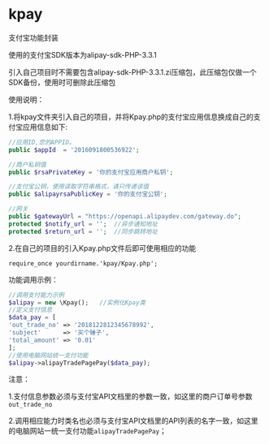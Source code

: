 # kpay
支付宝功能封装

使用的支付宝SDK版本为alipay-sdk-PHP-3.3.1

引入自己项目时不需要包含alipay-sdk-PHP-3.3.1.zi压缩包，此压缩包仅做一个SDK备份，使用时可删除此压缩包

使用说明：

1.将kpay文件夹引入自己的项目，并将Kpay.php的支付宝应用信息换成自己的支付宝应用信息如下:

```php
//应用ID,您的APPID。
public $appId  = '2016091800536922';

//商户私钥值
public $rsaPrivateKey = '你的支付宝应用商户私钥';

//支付宝公钥，使用读取字符串格式，请只传递该值
public $alipayrsaPublicKey = '你的支付宝公钥';

//网关
public $gatewayUrl = "https://openapi.alipaydev.com/gateway.do";
protected $notify_url = '';  //异步通知地址
protected $return_url = '';  //同步跳转地址
```

2.在自己的项目的引入Kpay.php文件后即可使用相应的功能

`require_once yourdirname.'kpay/Kpay.php';`

功能调用示例：

```php
//调用支付能力示例
$alipay = new \Kpay();   //实例化Kpay类
//定义支付信息
$data_pay = [
'out_trade_no' => '2018122812345678992',
'subject'      => '买个锤子',
'total_amount' => '0.01'
];
//使用电脑网站统一支付功能
$alipay->alipayTradePagePay($data_pay);
```

注意：

1.支付信息参数必须与支付宝API文档里的参数一致，如这里的商户订单号参数`out_trade_no`

2.调用相应能力时类名也必须与支付宝API文档里的API列表的名字一致，如这里的电脑网站一统一支付功能`alipayTradePagePay`；

